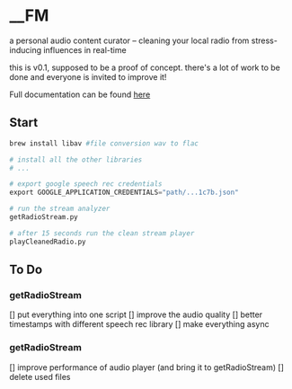# \_\_FM

a personal audio content curator – cleaning your local radio from stress-inducing influences in real-time

this is v0.1, supposed to be a proof of concept. there's a lot of work to be done and everyone is invited to improve it!

Full documentation can be found [here](https://newmedia.medienhaus.udk-berlin.de/projects/2020-ss-k/fm)

## Start

```python
brew install libav #file conversion wav to flac

# install all the other libraries
# ...

# export google speech rec credentials
export GOOGLE_APPLICATION_CREDENTIALS="path/...1c7b.json"

# run the stream analyzer
getRadioStream.py

# after 15 seconds run the clean stream player
playCleanedRadio.py
```

## To Do

### getRadioStream

[] put everything into one script
[] improve the audio quality
[] better timestamps with different speech rec library
[] make everything async

### getRadioStream

[] improve performance of audio player (and bring it to getRadioStream)
[] delete used files
